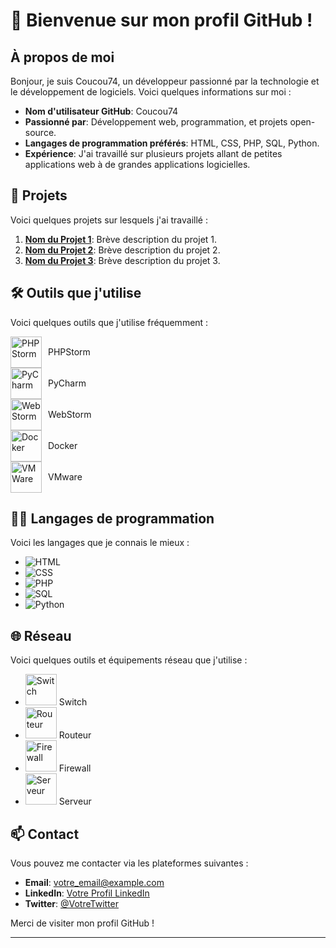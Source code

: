 
# 👋 Bienvenue sur mon profil GitHub !

## À propos de moi

Bonjour, je suis Coucou74, un développeur passionné par la technologie et le développement de logiciels. Voici quelques informations sur moi :

- **Nom d'utilisateur GitHub**: Coucou74
- **Passionné par**: Développement web, programmation, et projets open-source.
- **Langages de programmation préférés**: HTML, CSS, PHP, SQL, Python.
- **Expérience**: J'ai travaillé sur plusieurs projets allant de petites applications web à de grandes applications logicielles.

## 🌟 Projets

Voici quelques projets sur lesquels j'ai travaillé :

1. **[Nom du Projet 1](lien_vers_projet_1)**: Brève description du projet 1.
2. **[Nom du Projet 2](lien_vers_projet_2)**: Brève description du projet 2.
3. **[Nom du Projet 3](lien_vers_projet_3)**: Brève description du projet 3.


## 🛠️ Outils que j'utilise

Voici quelques outils que j'utilise fréquemment :

<div style="display: flex; align-items: center;">
  <img src="https://resources.jetbrains.com/storage/products/company/brand/logos/PhpStorm_icon.svg" alt="PHPStorm" width="50"/>
  <span style="margin-left: 10px;">PHPStorm</span>
</div>
<div style="display: flex; align-items: center;">
  <img src="https://resources.jetbrains.com/storage/products/company/brand/logos/PyCharm_icon.svg" alt="PyCharm" width="50"/>
  <span style="margin-left: 10px;">PyCharm</span>
</div>
<div style="display: flex; align-items: center;">
  <img src="https://resources.jetbrains.com/storage/products/company/brand/logos/WebStorm_icon.svg" alt="WebStorm" width="50"/>
  <span style="margin-left: 10px;">WebStorm</span>
</div>
<div style="display: flex; align-items: center;">
  <img src="https://www.docker.com/wp-content/uploads/2022/03/Moby-logo.png" alt="Docker" width="50"/>
  <span style="margin-left: 10px;">Docker</span>
</div>
<div style="display: flex; align-items: center;">
  <img src="https://upload.wikimedia.org/wikipedia/commons/3/3a/VMware_Workstation_16_icon.svg" alt="VMWare" width="50"/>
  <span style="margin-left: 10px;">VMware</span>
</div>

## 👨‍💻 Langages de programmation

Voici les langages que je connais le mieux :

- ![HTML](https://img.shields.io/badge/HTML-E34F26?style=for-the-badge&logo=html5&logoColor=white)
- ![CSS](https://img.shields.io/badge/CSS-1572B6?style=for-the-badge&logo=css3&logoColor=white)
- ![PHP](https://img.shields.io/badge/PHP-777BB4?style=for-the-badge&logo=php&logoColor=white)
- ![SQL](https://img.shields.io/badge/SQL-4479A1?style=for-the-badge&logo=sql&logoColor=white)
- ![Python](https://img.shields.io/badge/Python-3776AB?style=for-the-badge&logo=python&logoColor=white)


## 🌐 Réseau

Voici quelques outils et équipements réseau que j'utilise :

- <img src="https://upload.wikimedia.org/wikipedia/commons/3/3a/Switch-icon.svg" alt="Switch" width="50"/> Switch
- <img src="https://upload.wikimedia.org/wikipedia/commons/1/10/Router-icon.svg" alt="Routeur" width="50"/> Routeur
- <img src="https://upload.wikimedia.org/wikipedia/commons/1/1b/Firewall-icon.svg" alt="Firewall" width="50"/> Firewall
- <img src="https://upload.wikimedia.org/wikipedia/commons/6/64/Server-icon.svg" alt="Serveur" width="50"/> Serveur

## 📫 Contact

Vous pouvez me contacter via les plateformes suivantes :

- **Email**: [votre_email@example.com](mailto:votre_email@example.com)
- **LinkedIn**: [Votre Profil LinkedIn](lien_vers_linkedin)
- **Twitter**: [@VotreTwitter](https://twitter.com/VotreTwitter)

Merci de visiter mon profil GitHub !

---
